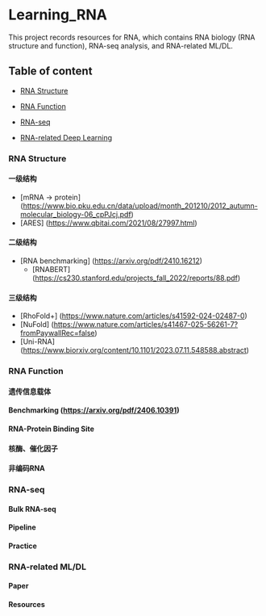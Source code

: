 # Learning_RNA
This project records resources for RNA, which contains RNA biology (RNA structure and function), RNA-seq analysis, and RNA-related ML/DL.
## Table of content
- [RNA Structure](#RNAstructure)

- [RNA Function](#RNAfunction)

- [RNA-seq](#RNA-seq)

- [RNA-related Deep Learning](#RNA-ML/DL)

### RNA Structure
 ####  一级结构
 * [mRNA → protein] (https://www.bio.pku.edu.cn/data/upload/month_201210/2012_autumn-molecular_biology-06_cpPJcj.pdf)
 * [ARES] (https://www.qbitai.com/2021/08/27997.html)
 ####  二级结构
 * [RNA benchmarking] (https://arxiv.org/pdf/2410.16212)
     - [RNABERT] (https://cs230.stanford.edu/projects_fall_2022/reports/88.pdf)
 ####  三级结构
 * [RhoFold+] (https://www.nature.com/articles/s41592-024-02487-0)
 * [NuFold] (https://www.nature.com/articles/s41467-025-56261-7?fromPaywallRec=false)
 * [Uni-RNA] (https://www.biorxiv.org/content/10.1101/2023.07.11.548588.abstract)
        
        
        
        

### RNA Function
 ####  遗传信息载体
 ####  Benchmarking (https://arxiv.org/pdf/2406.10391)
 ####  RNA-Protein Binding Site
 ####  核酶、催化因子
 ####  非编码RNA

### RNA-seq
 ####  Bulk RNA-seq
 ####  Pipeline
 ####  Practice

### RNA-related ML/DL
 ####  Paper
 ####  Resources
